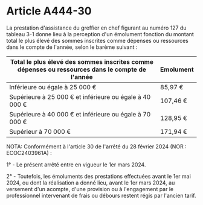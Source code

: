 # Article A444-30

La prestation d'assistance du greffier en chef figurant au numéro 127 du tableau 3-1 donne lieu à la perception d'un émolument fonction du montant total le plus élevé des sommes inscrites comme dépenses ou ressources dans le compte de l'année, selon le barème suivant :

| Total le plus élevé des sommes inscrites comme dépenses ou ressources dans le compte de l'année | Emolument |
| --- | --- |
| Inférieure ou égale à 25 000 € | 85,97 € |
| Supérieure à 25 000 € et inférieure ou égale à 40 000 € | 107,46 € |
| Supérieure à 40 000 € et inférieure ou égale à 70 000 € | 128,95 € |
| Supérieur à 70 000 € | 171,94 € |

NOTA:
Conformément à l'article 30 de l'arrêté du 28 février 2024 (NOR : ECOC2403961A) :

1° - Le présent arrêté entre en vigueur le 1er mars 2024.

2° - Toutefois, les émoluments des prestations effectuées avant le 1er mai 2024, ou dont la réalisation a donné lieu, avant le 1er mars 2024, au versement d'un acompte, d'une provision ou à l'engagement par le professionnel intervenant de frais ou débours restent régis par l'ancien tarif.
